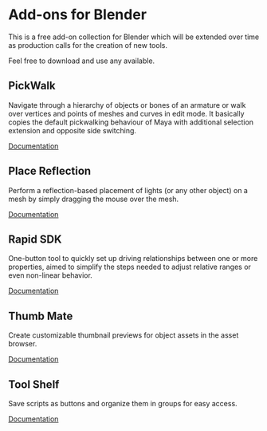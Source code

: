 # Add-ons for Blender

This is a free add-on collection for Blender which will be extended over time as production calls for the creation of new tools.

Feel free to download and use any available.

## PickWalk
Navigate through a hierarchy of objects or bones of an armature or walk over vertices and points of meshes and curves in edit mode.
It basically copies the default pickwalking behaviour of Maya with additional selection extension and opposite side switching.

[Documentation](https://github.com/IngoClemens/blender/wiki/PickWalk)

## Place Reflection
Perform a reflection-based placement of lights (or any other object) on a mesh by simply dragging the mouse over the mesh.

[Documentation](https://github.com/IngoClemens/blender/wiki/Place-Reflection)

## Rapid SDK
One-button tool to quickly set up driving relationships between one or more properties, aimed to simplify the steps needed to adjust relative ranges or even non-linear behavior.

[Documentation](https://github.com/IngoClemens/blender/wiki/Rapid-SDK)

## Thumb Mate
Create customizable thumbnail previews for object assets in the asset browser.

[Documentation](https://github.com/IngoClemens/blender/wiki/Thumb-Mate)

## Tool Shelf
Save scripts as buttons and organize them in groups for easy access.

[Documentation](https://github.com/IngoClemens/blender/wiki/Tool-Shelf)

